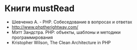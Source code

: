 # Книги mustRead

- Шевченко А. - PHP. Собеседование в вопросах и ответах
- http://www.phptherightway.com/
- Мэтт Зандстра. PHP: объекты, шаблоны и методики программирования
- Kristopher Wilson, The Clean Architecture in PHP

